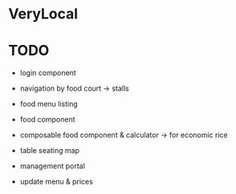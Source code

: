 # VeryLocal

# TODO
- login component
- navigation by food court -> stalls
- food menu listing
- food component
- composable food component & calculator -> for economic rice
- table seating map

- management portal
- update menu & prices
